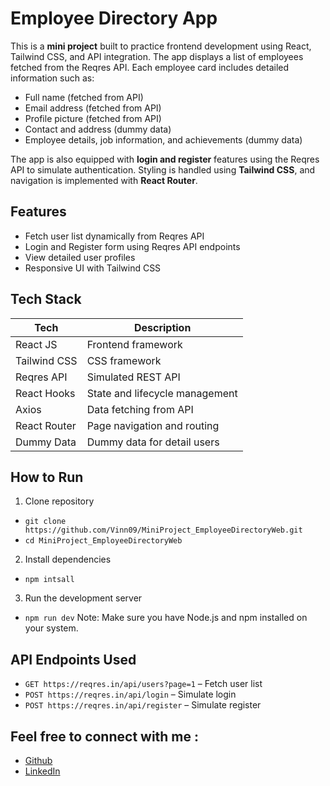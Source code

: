 # Employee Directory App

This is a **mini project** built to practice frontend development using React, Tailwind CSS, and API integration. The app displays a list of employees fetched from the Reqres API. Each employee card includes detailed information such as:
- Full name (fetched from API)
- Email address (fetched from API)
- Profile picture (fetched from API)
- Contact and address (dummy data)
- Employee details, job information, and achievements (dummy data)

The app is also equipped with **login and register** features using the Reqres API to simulate authentication. Styling is handled using **Tailwind CSS**, and navigation is implemented with **React Router**.

## Features

- Fetch user list dynamically from Reqres API
- Login and Register form using Reqres API endpoints
- View detailed user profiles
- Responsive UI with Tailwind CSS

## Tech Stack
|Tech|Description  |
|--|--|
| React JS |Frontend framework |
| Tailwind CSS | CSS framework |
| Reqres API | Simulated REST API |
| React Hooks | State and lifecycle management |
| Axios | Data fetching from API |
| React Router | Page navigation and routing |
| Dummy Data | Dummy data for detail users |

## How to Run
1. Clone repository
- `git clone https://github.com/Vinn09/MiniProject_EmployeeDirectoryWeb.git`
- `cd MiniProject_EmployeeDirectoryWeb`
2. Install dependencies
- `npm intsall`
3. Run the development server
- `npm run dev`
Note: Make sure you have Node.js and npm installed on your system.

## API Endpoints Used
-  `GET https://reqres.in/api/users?page=1` – Fetch user list
-   `POST https://reqres.in/api/login` – Simulate login
-   `POST https://reqres.in/api/register` – Simulate register

## Feel free to connect with me :
- [Github](https://github.com/Vinn09)
- [LinkedIn](https://www.linkedin.com/in/vinaamandari/)